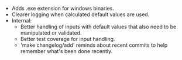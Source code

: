 - Adds .exe extension for windows binaries.
- Clearer logging when calculated default values are used.
- Internal:
  - Better handling of inputs with default values that also
    need to be manipulated or validated.
  - Better test coverage for input handling.
  - 'make changelog/add' reminds about recent commits to help
    remember what's been done recently.
